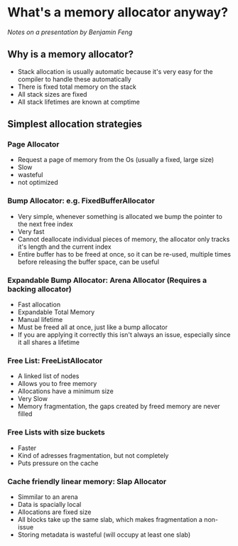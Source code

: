 # What's a memory allocator anyway?
*Notes on a presentation by Benjamin Feng*

## Why is a memory allocator?
* Stack allocation is usually automatic because it's very easy for the compiler to handle these automatically
* There is fixed total memory on the stack
* All stack sizes are fixed
* All stack lifetimes are known at comptime

## Simplest allocation strategies
### Page Allocator
* Request a page of memory from the Os (usually a fixed, large size)
* Slow
* wasteful
* not optimized

### Bump Allocator: e.g. FixedBufferAllocator
* Very simple, whenever something is allocated we bump the pointer to the next free index
* Very fast
* Cannot deallocate individual pieces of memory, the allocator only tracks it's length and the current index
* Entire buffer has to be freed at once, so it can be re-used, multiple times before releasing the buffer space, can be useful


### Expandable Bump Allocator: Arena Allocator (Requires a backing allocator)
* Fast allocation
* Expandable Total Memory
* Manual lifetime
* Must be freed all at once, just like a bump allocator
* If you are applying it correctly this isn't always an issue, especially since it all shares a lifetime

### Free List:  FreeListAllocator
* A linked list of nodes
* Allows you to free memory
* Allocations have a minimum size
* Very Slow
* Memory fragmentation, the gaps created by freed memory are never filled

### Free Lists with size buckets
* Faster
* Kind of adresses fragmentation, but not completely
* Puts pressure on the cache

### Cache friendly linear memory: Slap Allocator
* Simmilar to an arena
* Data is spacially local
* Allocations are fixed size
* All blocks take up the same slab, which makes fragmentation a non-issue
* Storing metadata is wasteful (will occupy at least one slab)


